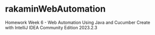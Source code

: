# rakaminWebAutomation
Homework Week 6 - Web Automation Using Java and Cucumber
Create with IntelliJ IDEA Community Edition 2023.2.3

